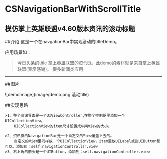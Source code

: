 #                CSNavigationBarWithScrollTitle
##              模仿掌上英雄联盟v4.60版本资讯的滚动标题


##介绍
这是一个在navgationBar中实现滚动的titleDemo。  

应用场景如：
>今日头条的title
>掌上英雄联盟的资讯页。此demo的素材就是来自掌上英雄联盟(表示感谢)。
>很多新闻类应用
--------

##图片

![demoImage](image/demo.png 滚动title)


##实现思路
```
>1、整个资讯界面是一个UIViewController,在整个控制器里添加一个UICollectionView。  
    UICollectionView的item尺寸设置成中间View的大小。

>2、资讯页的NavigationBar是一个自定义的View覆盖上去的。  
    自定义的VieW里同样放一个UICollectionView，item里放UILabel或则UIButton都可以。添加到：self.navigationController.view
>3、右上角的箭头是一个UIButton，添加到：self.navigationController.view

```